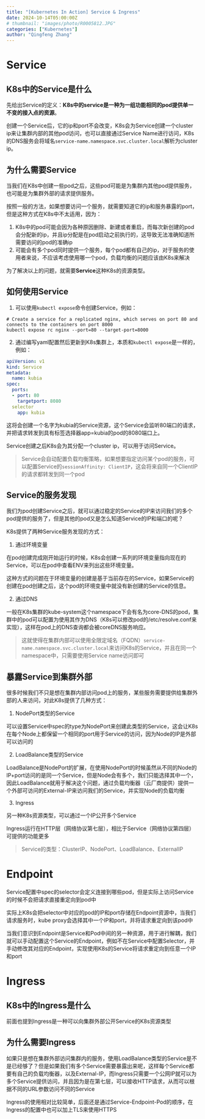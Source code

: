 ```yaml
---
title: "[Kubernetes In Action] Service & Ingress"
date: 2024-10-14T05:00:00Z
# thumbnail: "images/photo/R0005812.JPG"
categories: ["Kubernetes"]
author: "Qingfeng Zhang"
---
```


# Service
## K8s中的Service是什么
先给出Service的定义：**K8s中的service是一种为一组功能相同的pod提供单一不变的接入点的资源**。

创建一个Service后，它的ip和port不会改变，K8s会为Service创建一个cluster ip来让集群内部的其他pod访问，也可以直接通过Service Name进行访问，K8s的DNS服务会将域名`service-name.namespace.svc.cluster.local`解析为cluster ip。

## 为什么需要Service
当我们在K8s中创建一些pod之后，这些pod可能是为集群内其他pod提供服务，也可能是为集群外部的请求提供服务。

按照一般的方法，如果想要访问一个服务，就需要知道它的ip和服务暴露的port，但是这种方式在K8s中不太适用，因为：
1. K8s中的pod可能会因为各种原因删除、新建或者重启，而每次新创建的pod会分配新的ip，并且ip分配是在pod启动之前执行的，这导致无法准确知道所需要访问的pod的准确ip
2. 可能会有多个pod同时提供一个服务，每个pod都有自己的ip，对于服务的使用者来说，不应该考虑使用哪一个pod，负载均衡的问题应该由K8s来解决

为了解决以上的问题，就需要**Service**这种K8s的资源类型。

## 如何使用Service
1. 可以使用`kubectl expose`命令创建Service，例如：
```shell
# Create a service for a replicated nginx, which serves on port 80 and connects to the containers on port 8000
kubectl expose rc nginx --port=80 --target-port=8000
```
2. 通过编写yaml配置然后更新到K8s集群上，本质和`kubectl expose`是一样的，例如：
```yaml yaml
apiVersion: v1
kind: Service
metadata:
  name: kubia
spec:
  ports:
  - port: 80
    targetport: 8080
  selector
    app: kubia
```
这将会创建一个名字为kubia的Service资源，这个Service会监听80端口的请求，并把请求转发到具有标签选择器app=kubia的pod的8080端口上。

Service创建之后K8s会为其分配一个cluster ip，可以用于访问Service。

> Service会自动配置负载均衡策略，如果想要指定访问某个pod的服务，可以配置Service的`sessionAffinity: ClientIP`，这会将来自同一个ClientIP的请求都转发到同一个pod

## Service的服务发现
我们为pod创建Service之后，就可以通过稳定的Service的IP来访问我们的多个pod提供的服务了，但是其他的pod又是怎么知道Service的IP和端口的呢？

K8s提供了两种Service服务发现的方式：
1. 通过环境变量

在pod创建完成刚开始运行的时候，K8s会创建一系列的环境变量指向现在的Service，可以在pod中查看ENV来列出这些环境变量。

这种方式的问题在于环境变量的创建是基于当前存在的Service，如果Service的创建在pod创建之后，这个pod的环境变量中就没有新创建的Service的信息。

2. 通过DNS

一般在K8s集群的kube-system这个namespace下会有名为core-DNS的pod，集群中的pod可以配置为使用其作为DNS（K8s可以修改pod的/etc/resolve.conf来实现），这样在pod上的DNS查询都会被coreDNS服务响应。

> 这就使得在集群内部可以使用全限定域名（FQDN）`service-name.namespace.svc.cluster.local`来访问K8s的Service，并且在同一个namespace中，只需要使用Service name访问即可

## 暴露Service到集群外部
很多时候我们不只是想在集群内部访问pod上的服务，某些服务需要提供给集群外部的人来访问，对此K8s提供了几种方式：
1. NodePort类型的Service

可以设置Service中spec的type为NodePort来创建此类型的Service，这会让K8s在每个Node上都保留一个相同的port用于Service的访问，因为Node的IP是外部可以访问的

2. LoadBalance类型的Service

LoadBalance是NodePort的扩展，在使用NodePort的时候虽然从不同的Node的IP+port访问的是同一个Service，但是Node会有多个，我们只能选择其中一个，因此LoadBalance就用于解决这个问题，通过负载均衡器（云厂商提供）提供一个外部可访问的External-IP来访问我们的Service，并实现Node的负载均衡

3. Ingress

另一种K8s资源类型，可以通过一个IP公开多个Service

Ingress运行在HTTP层（网络协议第七层），相比于Service（网络协议第四层）可提供的功能更多

> Service的类型：ClusterIP、NodePort、LoadBalance、ExternalIP

# Endpoint
Service配置中spec的selector会定义连接到哪些pod，但是实际上访问Service的时候不会把请求直接重定向到pod中

实际上K8s会把selector中对应的pod的IP和port存储在Endpoint资源中，当我们请求服务时，kube proxy会选择其中一个IP和port，并将请求重定向到该pod中

当我们意识到Endpoint是Service和Pod中间的另一种资源，用于进行解耦，我们就可以手动配置这个Service的Endpoint，例如不在Service中配置Selector，并手动修改其对应的Endpoint，实现使用K8s的Service将请求重定向到任意一个IP和port

# Ingress
## K8s中的Ingress是什么
前面也提到Ingress是一种可以向集群外部公开Service的K8s资源类型

## 为什么需要Ingress
如果只是想在集群外部访问集群内的服务，使用LoadBalance类型的Service是不是已经够了？但是如果我们有多个Service需要暴露出来呢，这样每个Service都要有自己的负载均衡器，以及External-IP，而Ingress只需要一个公网IP就可以为多个Service提供访问，并且因为是在第七层，可以接收HTTP请求，从而可以根据不同的URL参数访问不同的Service

Ingress的使用相对比较简单，后面还是通过Service-Endpoint-Pod的顺序，在Ingress的配置中也可以加上TLS来使用HTTPS
